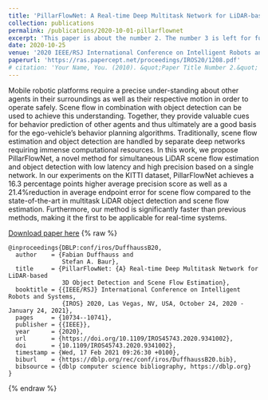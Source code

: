 ```yaml
---
title: 'PillarFlowNet: A Real-time Deep Multitask Network for LiDAR-based 3D Object Detection and Scene Flow Estimation'
collection: publications
permalink: /publications/2020-10-01-pillarflownet
excerpt: 'This paper is about the number 2. The number 3 is left for future work.'
date: 2020-10-25
venue: '2020 IEEE/RSJ International Conference on Intelligent Robots and Systems (IROS)'
paperurl: 'https://ras.papercept.net/proceedings/IROS20/1208.pdf'
# citation: 'Your Name, You. (2010). &quot;Paper Title Number 2.&quot; <i>Journal 1</i>. 1(2).'
---
```

Mobile robotic platforms require a precise under-standing about other agents in their surroundings as well as their respective motion in order to operate safely.
Scene flow in combination with object detection can be used to achieve this understanding.
Together, they provide valuable cues for behavior prediction of other agents and thus ultimately are a good basis for the ego-vehicle’s behavior planning algorithms.
Traditionally, scene flow estimation and object detection are handled by separate deep networks requiring immense computational resources.
In this work, we propose PillarFlowNet, a novel method for simultaneous LiDAR scene flow estimation and object detection with low latency and high precision based on a single network.
In our experiments on the KITTI dataset, PillarFlowNet achieves a 16.3 percentage points higher average precision score as well as a 21.4%reduction in average endpoint error for scene flow compared to the state-of-the-art in multitask LiDAR object detection and scene flow estimation.
Furthermore, our method is significantly faster than previous methods, making it the first to be applicable for real-time systems.

[Download paper here](https://ras.papercept.net/proceedings/IROS20/1208.pdf)
{% raw %}
```lang-tex
@inproceedings{DBLP:conf/iros/DuffhaussB20,
  author    = {Fabian Duffhauss and
               Stefan A. Baur},
  title     = {PillarFlowNet: {A} Real-time Deep Multitask Network for LiDAR-based
               3D Object Detection and Scene Flow Estimation},
  booktitle = {{IEEE/RSJ} International Conference on Intelligent Robots and Systems,
               {IROS} 2020, Las Vegas, NV, USA, October 24, 2020 - January 24, 2021},
  pages     = {10734--10741},
  publisher = {{IEEE}},
  year      = {2020},
  url       = {https://doi.org/10.1109/IROS45743.2020.9341002},
  doi       = {10.1109/IROS45743.2020.9341002},
  timestamp = {Wed, 17 Feb 2021 09:26:30 +0100},
  biburl    = {https://dblp.org/rec/conf/iros/DuffhaussB20.bib},
  bibsource = {dblp computer science bibliography, https://dblp.org}
}
```
{% endraw %}